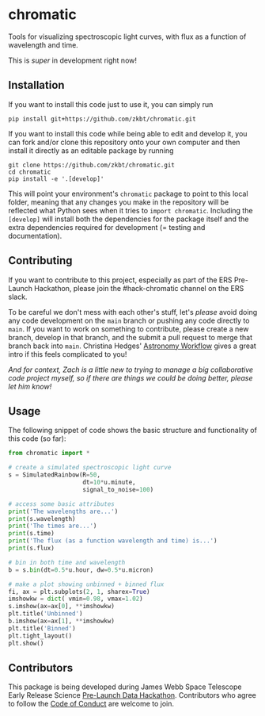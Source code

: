 # chromatic
Tools for visualizing spectroscopic light curves, with flux as a function of wavelength and time.

This is *super* in development right now!

## Installation
If you want to install this code just to use it, you can simply run
```
pip install git+https://github.com/zkbt/chromatic.git
```

If you want to install this code while being able to edit and develop it, you can fork and/or clone this repository onto your own computer and then install it directly as an editable package by running
```
git clone https://github.com/zkbt/chromatic.git
cd chromatic
pip install -e '.[develop]'
```
This will point your environment's `chromatic` package to point to this local folder, meaning that any changes you make in the repository will be reflected what Python sees when it tries to `import chromatic`. Including the `[develop]` will install both the dependencies for the package itself and the extra dependencies required for development (= testing and documentation).

## Contributing

If you want to contribute to this project, especially as part of the ERS Pre-Launch Hackathon, please join the #hack-chromatic channel on the ERS slack.

To be careful we don't mess with each other's stuff, let's *please* avoid doing any code development on the `main` branch or pushing any code directly to `main`. If you want to work on something to contribute, please create a new branch, develop in that branch, and the submit a pull request to merge that branch back into `main`. Christina Hedges' [Astronomy Workflow](https://christinahedges.github.io/astronomy_workflow/notebooks/1.0-basics/git-basics.html) gives a great intro if this feels complicated to you!

*And for context, Zach is a little new to trying to manage a big collaborative code project myself, so if there are things we could be doing better, please let him know!*

## Usage

The following snippet of code shows the basic structure and functionality of this code (so far):
```python
from chromatic import *

# create a simulated spectroscopic light curve
s = SimulatedRainbow(R=50,
                     dt=10*u.minute,
                     signal_to_noise=100)

# access some basic attributes
print('The wavelengths are...')
print(s.wavelength)
print('The times are...')
print(s.time)
print('The flux (as a function wavelength and time) is...')
print(s.flux)

# bin in both time and wavelength
b = s.bin(dt=0.5*u.hour, dw=0.5*u.micron)

# make a plot showing unbinned + binned flux
fi, ax = plt.subplots(2, 1, sharex=True)
imshowkw = dict( vmin=0.98, vmax=1.02)
s.imshow(ax=ax[0], **imshowkw)
plt.title('Unbinned')
b.imshow(ax=ax[1], **imshowkw)
plt.title('Binned')
plt.tight_layout()
plt.show()
```

## Contributors

This package is being developed during James Webb Space Telescope Early Release Science [Pre-Launch Data Hackathon](https://ers-transit.github.io/pre-launch-hackathon.html). Contributors who agree to follow the [Code of Conduct](https://ers-transit.github.io/code-of-conduct.html#ers-transit) are welcome to join.

